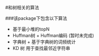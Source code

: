 #和树相关的算法

###该package下包含以下算法

- 基于最小堆的topN
- Huffman树 + Huffman编码 (暂时未完成)
- 字典树 + 基于字典树的词频统计
- KD 树 用于查找最邻近字符串
